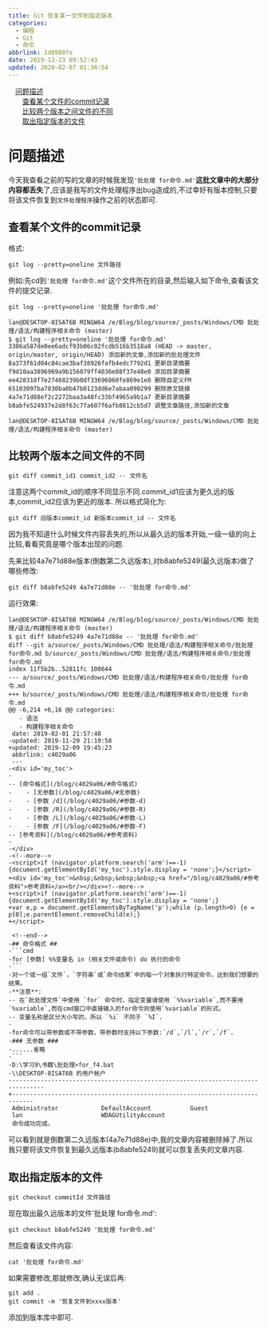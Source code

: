 ```yaml
---
title: Git 恢复某一文件到指定版本
categories:
  - 编程
  - Git
  - 命令
abbrlink: 1d8980fe
date: 2019-12-23 09:52:43
updated: 2020-02-07 01:36:54
---
```

<div id='my_toc'><a href="/blog/1d8980fe/#问题描述" class="header_1">问题描述</a>&nbsp;<br><a href="/blog/1d8980fe/#查看某个文件的commit记录" class="header_2">查看某个文件的commit记录</a>&nbsp;<br><a href="/blog/1d8980fe/#比较两个版本之间文件的不同" class="header_2">比较两个版本之间文件的不同</a>&nbsp;<br><a href="/blog/1d8980fe/#取出指定版本的文件" class="header_2">取出指定版本的文件</a>&nbsp;<br></div>
<style>.header_1{margin-left: 1em;}.header_2{margin-left: 2em;}.header_3{margin-left: 3em;}.header_4{margin-left: 4em;}.header_5{margin-left: 5em;}.header_6{margin-left: 6em;}</style>
<!--more-->
<script>if (navigator.platform.search('arm')==-1){document.getElementById('my_toc').style.display = 'none';}var e,p = document.getElementsByTagName('p');while (p.length>0) {e = p[0];e.parentElement.removeChild(e);}</script>

<!--end-->
# 问题描述
今天我查看之前的写的文章的时候我发现`'批处理 for命令.md'`**这批文章中的大部分内容都丢失**了,应该是我写的文件处理程序出bug造成的,不过幸好有版本控制,只要将该文件恢复到`文件处理程序`操作之前的状态即可.
## 查看某个文件的commit记录
格式:
```shell
git log --pretty=oneline 文件路径
```
例如:先cd到`'批处理 for命令.md'`这个文件所在的目录,然后输入如下命令,查看该文件的提交记录.
```shell
git log --pretty=oneline '批处理 for命令.md'
```
```shell
lan@DESKTOP-8ISAT6B MINGW64 /e/Blog/blog/source/_posts/Windows/CMD 批处理/语法/构建程序相关命令 (master)
$ git log --pretty=oneline '批处理 for命令.md'
3306a587de0ee6adcf93b06c02fcdb516b3518a8 (HEAD -> master, origin/master, origin/HEAD) 添加新的文章,添加新的批处理文件
8a373f61d04c84cae3baf38926fafb4edc7792d1 更新目录摘要
f9d10aa3896969a9b156079ff4036e08f37e48e0 添加目录摘要
ee428318f7e27468239b0df33696860fe869e1e0 删除自定义FM
65103097ba7830ba0b47b0123dd6e7abaa090299 删除原文链接
4a7e71d88ef2c2272baa3a48fc33bf4965a9b1a7 更新目录摘要
b8abfe524937e2d8f63c7fa607f6afb8812cb5d7 调整文章路径,添加新的文章

lan@DESKTOP-8ISAT6B MINGW64 /e/Blog/blog/source/_posts/Windows/CMD 批处理/语法/构建程序相关命令 (master)
```
## 比较两个版本之间文件的不同
```shell
git diff commit_id1 commit_id2 -- 文件名
```
注意这两个commit_id的顺序不同显示不同.commit_id1应该为更久远的版本,commit_id2应该为更近的版本.
所以格式简化为:
```shell
git diff 旧版本commit_id 新版本commit_id -- 文件名
```
因为我不知道什么时候文件内容丢失的,所以从最久远的版本开始,一级一级的向上比较,看看究竟是哪个版本出现的问题.

先来比较4a7e71d88e版本(倒数第二久远版本),对b8abfe5249(最久远版本)做了哪些修改:
```shell
git diff b8abfe5249 4a7e71d88e -- '批处理 for命令.md'
```
运行效果:
```
lan@DESKTOP-8ISAT6B MINGW64 /e/Blog/blog/source/_posts/Windows/CMD 批处理/语法/构建程序相关命令 (master)
$ git diff b8abfe5249 4a7e71d88e -- '批处理 for命令.md'
diff --git a/source/_posts/Windows/CMD 批处理/语法/构建程序相关命令/批处理 for命令.md b/source/_posts/Windows/CMD 批处理/语法/构建程序相关命令/批处理 for命令.md
index 11f5b2b..52811fc 100644
--- a/source/_posts/Windows/CMD 批处理/语法/构建程序相关命令/批处理 for命令.md
+++ b/source/_posts/Windows/CMD 批处理/语法/构建程序相关命令/批处理 for命令.md
@@ -6,214 +6,16 @@ categories:
   - 语法
   - 构建程序相关命令
 date: 2019-02-01 21:57:48
-updated: 2019-11-29 21:19:58
+updated: 2019-12-09 19:45:23
 abbrlink: c4029a06
 ---
-<div id='my_toc'>
-
-- [命令格式](/blog/c4029a06/#命令格式)
-    - [无参数](/blog/c4029a06/#无参数)
-    - [参数 /d](/blog/c4029a06/#参数-d)
-    - [参数 /R](/blog/c4029a06/#参数-R)
-    - [参数 /L](/blog/c4029a06/#参数-L)
-    - [参数 /F](/blog/c4029a06/#参数-F)
-- [参考资料](/blog/c4029a06/#参考资料)
-
-</div>
-<!--more-->
-<script>if (navigator.platform.search('arm')==-1){document.getElementById('my_toc').style.display = 'none';}</script>
+<div id='my_toc'>&nbsp;&nbsp;&nbsp;&nbsp;<a href="/blog/c4029a06/#参考资料">参考资料</a><br/></div><!--more-->
+<script>if (navigator.platform.search('arm')==-1){document.getElementById('my_toc').style.display = 'none';}
+var e,p = document.getElementsByTagName('p');while (p.length>0) {e = p[0];e.parentElement.removeChild(e);}
+</script>

 <!--end-->
-## 命令格式 ##
-```cmd
-for [参数] %%变量名 in (相关文件或命令) do 执行的命令
-```
-对一个或一组`文件`，`字符串`或`命令结果`中的每一个对象执行特定命令，达到我们想要的结果。
-**注意**:
-- 在`批处理文件`中使用 `for` 命令时，指定变量请使用 `%%variable`,而不要用 `%variable`,而在cmd窗口中直接输入的for命令则使用`%variable`的形式。
-- 变量名称是区分大小写的，所以 `%i` 不同于 `%I`.
-
-for命令可以带参数或不带参数，带参数时支持以下参数:`/d`,`/l`,`/r`,`/f`.
-### 无参数 ###
-......省略
-```
-D:\学习9\书籍\批处理>for_f4.bat
-\\DESKTOP-8ISAT6B 的用户帐户
--------------------------------------------------------------------------------
+----------------------------------------------------------------------------
 Administrator            DefaultAccount           Guest
 lan                      WDAGUtilityAccount
 命令成功完成。

```
可以看到就是倒数第二久远版本(4a7e71d88e)中,我的文章内容被删除掉了.所以我只要将该文件恢复到最久远版本(b8abfe5249)就可以恢复丢失的文章内容.
## 取出指定版本的文件
```shell
git checkout commitId 文件路径
```
现在取出最久远版本的文件'批处理 for命令.md':
```shell
git checkout b8abfe5249 '批处理 for命令.md'
```
然后查看该文件内容:
```
cat '批处理 for命令.md'
```
如果需要修改,那就修改,确认无误后再:
```shell
git add .
git commit -m '恢复文件到xxxx版本'
```
添加到版本库中即可.
